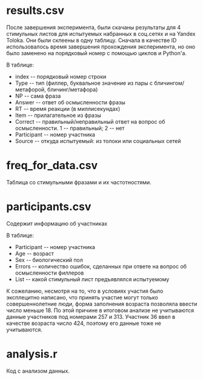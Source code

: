 # results.csv
После завершения эксперимента, были скачаны результаты для 4 стимульных листов для испытуемых набранных в соц.сетях и на Yandex Toloka. Они были склеены в одну таблицу. Сначала в качестве ID использовалось время завершения прохождения эксперимента, но оно было заменено на порядковый номер с помощью циклов и Python'а.

В таблице:
* index -- порядковый номер строки
* Type -- тип (филлер, буквальное значение из пары с бличингом/метафорой, бличинг/метафора)
* NP -- сама фраза
* Answer -- ответ об осмысленности фразы
* RT -- время реакции (в миллисекундах)
* Item -- прилагательное из фразы
* Correct -- правильный/неправильный ответ на вопрос об осмысленности. 1 -- правильный; 2 -- нет
* Participant -- номер участника
* Source -- откуда испытуемый: из толоки или социальных сетей

# freq_for_data.csv
Таблица со стимульными фразами и их частотностями.

# participants.csv
Содержит информацию об участниках

В таблице:
* Participant -- номер участника
* Age -- возраст
* Sex -- биологический пол
* Errors -- количество ошибок, сделанных при ответе на вопрос об осмысленности филлеров
* List -- какой стимульный лист предъявлялся испытуемому

К сожеланию, несмотря на то, что в условиях участия было эксплецитно написано, что принять участие могут только совершеннолетние люди, форма заполнения возраста позволяла ввести число меньше 18. По этой причине в итоговом анализе не учитываются данные участников под номерами 257 и 313. Участник 36 ввел в качестве возраста число 424, поэтому его данные тоже не учитываются.

# analysis.r
Код с анализом данных.
